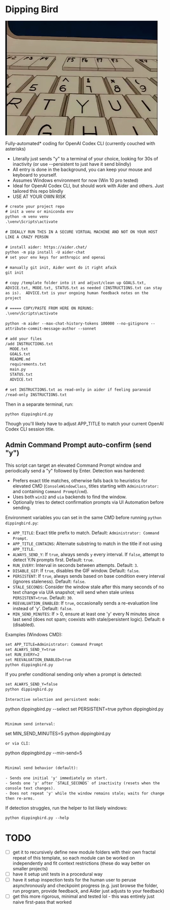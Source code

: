 # Dipping Bird

![Dipping Bird](dippingbird.gif)

Fully-automated* coding for OpenAI Codex CLI (currently couched with asterisks)

- Literally just sends "y" to a terminal of your choice, looking for 30s of inactivity (or use --persistent to just have it send blindly)
- All entry is done in the background, you can keep your mouse and keyboard to yourself.
- Assumes Windows environment for now (Win 10 pro tested)
- Ideal for OpenAI Codex CLI, but should work with Aider and others.  Just tailored this repo blindly
- USE AT YOUR OWN RISK

```
# create your project repo
# init a venv or miniconda env
python -m venv venv
.\venv\Scripts\activate

# IDEALLY RUN THIS IN A SECURE VIRTUAL MACHINE AND NOT ON YOUR HOST LIKE A CRAZY PERSON

# install aider: https://aider.chat/
python -m pip install -U aider-chat
# set your env keys for anthropic and openai

# manually git init, Aider wont do it right afaik
git init

# copy /template folder into it and adjust/clean up GOALS.txt, ADVICE.txt, MODE.txt, STATUS.txt as needed (INSTRUCTIONS.txt can stay as is).  ADVICE.txt is your ongoing human feedback notes on the project

# ===== COPY/PASTE FROM HERE ON RERUNS:
.\venv\Scripts\activate

python -m aider --max-chat-history-tokens 100000 --no-gitignore --attribute-commit-message-author --sonnet

# add your files
/add INSTRUCTIONS.txt
  MODE.txt
  GOALS.txt
  README.md
  requirements.txt
  main.py
  STATUS.txt
  ADVICE.txt

# set INSTRUCTIONS.txt as read-only in aider if feeling paranoid
/read-only INSTRUCTIONS.txt
```

Then in a separate terminal, run:

```
python dippingbird.py
```
Though you'll likely have to adjust APP_TITLE to match your current OpenAI Codex CLI session title.


## Admin Command Prompt auto-confirm (send "y")

This script can target an elevated Command Prompt window and periodically send a "y" followed by Enter. Detection was hardened:

- Prefers exact title matches, otherwise falls back to heuristics for elevated CMD (`ConsoleWindowClass`, titles starting with `Administrator:` and containing `Command Prompt`/`cmd`).
- Uses both `win32` and `uia` backends to find the window.
- Optionally tries to detect confirmation prompts via UI Automation before sending.

Environment variables you can set in the same CMD before running `python dippingbird.py`:

- `APP_TITLE`: Exact title prefix to match. Default: `Administrator: Command Prompt`.
- `APP_TITLE_CONTAINS`: Alternate substring to match in the title if not using `APP_TITLE`.
- `ALWAYS_SEND_Y`: If `true`, always sends `y` every interval. If `false`, attempt to detect Y/N prompts first. Default: `true`.
- `RUN_EVERY`: Interval in seconds between attempts. Default: `3`.
- `DISABLE_GIF`: If `true`, disables the GIF window. Default: `false`.
- `PERSISTENT`: If `true`, always sends based on base condition every interval (ignores staleness). Default: `false`.
- `STALE_SECONDS`: Consider the window stale after this many seconds of no text change via UIA snapshot; will send when stale unless `PERSISTENT=true`. Default: `30`.
- `REEVALUATION_ENABLED`: If `true`, occasionally sends a re-evaluation line instead of 'y'. Default: `false`.
- `MIN_SEND_MINUTES`: If > 0, ensure at least one 'y' every N minutes since last send (does not spam; coexists with stale/persistent logic). Default: `0` (disabled).

Examples (Windows CMD):

```
set APP_TITLE=Administrator: Command Prompt
set ALWAYS_SEND_Y=true
set RUN_EVERY=2
set REEVALUATION_ENABLED=true
python dippingbird.py
```

If you prefer conditional sending only when a prompt is detected:

```
set ALWAYS_SEND_Y=false
python dippingbird.py

Interactive selection and persistent mode:

```
python dippingbird.py --select
set PERSISTENT=true
python dippingbird.py
```

Minimum send interval:

```
set MIN_SEND_MINUTES=5
python dippingbird.py
```
or via CLI:
```
python dippingbird.py --min-send=5
```

Minimal send behavior (default):

- Sends one initial 'y' immediately on start.
- Sends one 'y' after `STALE_SECONDS` of inactivity (resets when the console text changes).
- Does not repeat 'y' while the window remains stale; waits for change then re-arms.
```

If detection struggles, run the helper to list likely windows:

```
python dippingbird.py --help
```


# TODO

- [ ] get it to recursively define new module folders with their own fractal repeat of this template, so each module can be worked on independently and fit context restrictions (these do way better on smaller projects)
- [ ] have it setup unit tests in a procedural way
- [ ] have it setup inspection tests for the human user to peruse asynchronously and checkpoint progress (e.g. just browse the folder, run program, provide feedback, and Aider just adjusts to your feedback)
- [ ] get this more rigorous, minimal and tested lol - this was entirely just naive first-pass that worked
